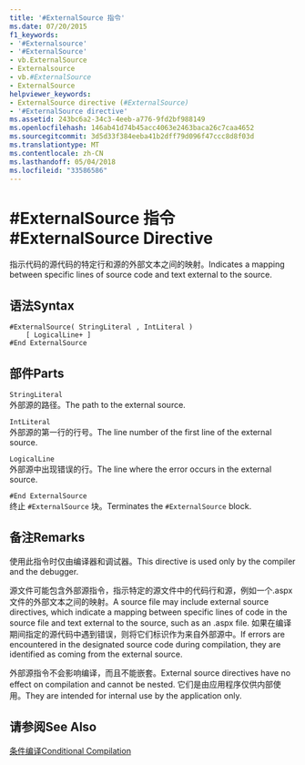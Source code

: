 ```yaml
---
title: '#ExternalSource 指令'
ms.date: 07/20/2015
f1_keywords:
- '#Externalsource'
- '#ExternalSource'
- vb.ExternalSource
- Externalsource
- vb.#ExternalSource
- ExternalSource
helpviewer_keywords:
- ExternalSource directive (#ExternalSource)
- '#ExternalSource directive'
ms.assetid: 243bc6a2-34c3-4eeb-a776-9fd2bf988149
ms.openlocfilehash: 146ab41d74b45acc4063e2463baca26c7caa4652
ms.sourcegitcommit: 3d5d33f384eeba41b2dff79d096f47ccc8d8f03d
ms.translationtype: MT
ms.contentlocale: zh-CN
ms.lasthandoff: 05/04/2018
ms.locfileid: "33586586"
---
```

# <a name="externalsource-directive"></a><span data-ttu-id="085b4-102">#ExternalSource 指令</span><span class="sxs-lookup"><span data-stu-id="085b4-102">#ExternalSource Directive</span></span>
<span data-ttu-id="085b4-103">指示代码的源代码的特定行和源的外部文本之间的映射。</span><span class="sxs-lookup"><span data-stu-id="085b4-103">Indicates a mapping between specific lines of source code and text external to the source.</span></span>  
  
## <a name="syntax"></a><span data-ttu-id="085b4-104">语法</span><span class="sxs-lookup"><span data-stu-id="085b4-104">Syntax</span></span>  
  
```  
#ExternalSource( StringLiteral , IntLiteral )  
    [ LogicalLine+ ]  
#End ExternalSource  
```  
  
## <a name="parts"></a><span data-ttu-id="085b4-105">部件</span><span class="sxs-lookup"><span data-stu-id="085b4-105">Parts</span></span>  
 `StringLiteral`  
 <span data-ttu-id="085b4-106">外部源的路径。</span><span class="sxs-lookup"><span data-stu-id="085b4-106">The path to the external source.</span></span>  
  
 `IntLiteral`  
 <span data-ttu-id="085b4-107">外部源的第一行的行号。</span><span class="sxs-lookup"><span data-stu-id="085b4-107">The line number of the first line of the external source.</span></span>  
  
 `LogicalLine`  
 <span data-ttu-id="085b4-108">外部源中出现错误的行。</span><span class="sxs-lookup"><span data-stu-id="085b4-108">The line where the error occurs in the external source.</span></span>  
  
 `#End ExternalSource`  
 <span data-ttu-id="085b4-109">终止 `#ExternalSource` 块。</span><span class="sxs-lookup"><span data-stu-id="085b4-109">Terminates the `#ExternalSource` block.</span></span>  
  
## <a name="remarks"></a><span data-ttu-id="085b4-110">备注</span><span class="sxs-lookup"><span data-stu-id="085b4-110">Remarks</span></span>  
 <span data-ttu-id="085b4-111">使用此指令时仅由编译器和调试器。</span><span class="sxs-lookup"><span data-stu-id="085b4-111">This directive is used only by the compiler and the debugger.</span></span>  
  
 <span data-ttu-id="085b4-112">源文件可能包含外部源指令，指示特定的源文件中的代码行和源，例如一个.aspx 文件的外部文本之间的映射。</span><span class="sxs-lookup"><span data-stu-id="085b4-112">A source file may include external source directives, which indicate a mapping between specific lines of code in the source file and text external to the source, such as an .aspx file.</span></span> <span data-ttu-id="085b4-113">如果在编译期间指定的源代码中遇到错误，则将它们标识作为来自外部源中。</span><span class="sxs-lookup"><span data-stu-id="085b4-113">If errors are encountered in the designated source code during compilation, they are identified as coming from the external source.</span></span>  
  
 <span data-ttu-id="085b4-114">外部源指令不会影响编译，而且不能嵌套。</span><span class="sxs-lookup"><span data-stu-id="085b4-114">External source directives have no effect on compilation and cannot be nested.</span></span> <span data-ttu-id="085b4-115">它们是由应用程序仅供内部使用。</span><span class="sxs-lookup"><span data-stu-id="085b4-115">They are intended for internal use by the application only.</span></span>  
  
## <a name="see-also"></a><span data-ttu-id="085b4-116">请参阅</span><span class="sxs-lookup"><span data-stu-id="085b4-116">See Also</span></span>  
 [<span data-ttu-id="085b4-117">条件编译</span><span class="sxs-lookup"><span data-stu-id="085b4-117">Conditional Compilation</span></span>](../../../visual-basic/programming-guide/program-structure/conditional-compilation.md)

